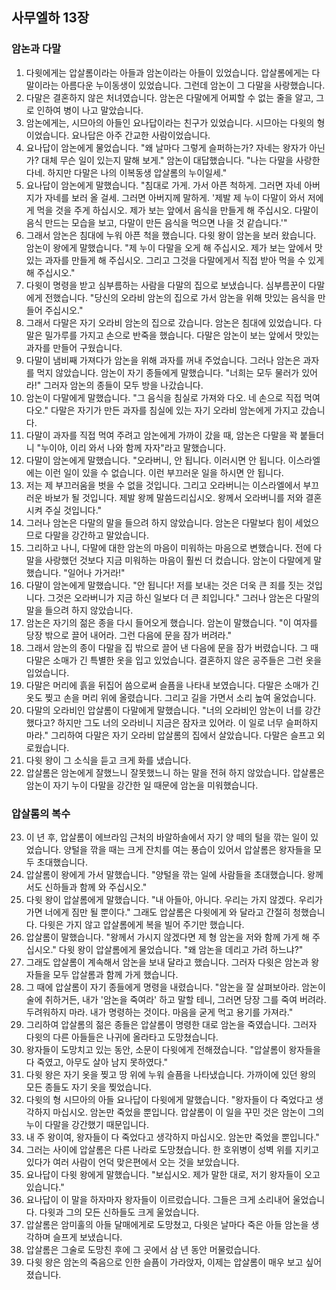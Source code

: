 ## 사무엘하 13장

### 암논과 다말
1. 다윗에게는 압살롬이라는 아들과 암논이라는 아들이 있었습니다. 압살롬에게는 다말이라는 아름다운 누이동생이 있었습니다. 그런데 암논이 그 다말을 사랑했습니다.
2. 다말은 결혼하지 않은 처녀였습니다. 암논은 다말에게 어찌할 수 없는 줄을 알고, 그로 인하여 병이 나고 말았습니다.
3. 암논에게는, 시므아의 아들인 요나답이라는 친구가 있었습니다. 시므아는 다윗의 형이었습니다. 요나답은 아주 간교한 사람이었습니다.
4. 요나답이 암논에게 물었습니다. "왜 날마다 그렇게 슬퍼하는가? 자네는 왕자가 아닌가? 대체 무슨 일이 있는지 말해 보게." 암논이 대답했습니다. "나는 다말을 사랑한다네. 하지만 다말은 나의 이복동생 압살롬의 누이일세."
5. 요나답이 암논에게 말했습니다. "침대로 가게. 가서 아픈 척하게. 그러면 자네 아버지가 자네를 보러 올 걸세. 그러면 아버지께 말하게. '제발 제 누이 다말이 와서 저에게 먹을 것을 주게 하십시오. 제가 보는 앞에서 음식을 만들게 해 주십시오. 다말이 음식 만드는 모습을 보고, 다말이 만든 음식을 먹으면 나을 것 같습니다.'"
6. 그래서 암논은 침대에 누워 아픈 척을 했습니다. 다윗 왕이 암논을 보러 왔습니다. 암논이 왕에게 말했습니다. "제 누이 다말을 오게 해 주십시오. 제가 보는 앞에서 맛있는 과자를 만들게 해 주십시오. 그리고 그것을 다말에게서 직접 받아 먹을 수 있게 해 주십시오."
7. 다윗이 명령을 받고 심부름하는 사람을 다말의 집으로 보냈습니다. 심부름꾼이 다말에게 전했습니다. "당신의 오라비 암논의 집으로 가서 암논을 위해 맛있는 음식을 만들어 주십시오."
8. 그래서 다말은 자기 오라비 암논의 집으로 갔습니다. 암논은 침대에 있었습니다. 다말은 밀가루를 가지고 손으로 반죽을 했습니다. 다말은 암논이 보는 앞에서 맛있는 과자를 만들어 구웠습니다.
9. 다말이 냄비째 가져다가 암논을 위해 과자를 꺼내 주었습니다. 그러나 암논은 과자를 먹지 않았습니다. 암논이 자기 종들에게 말했습니다. "너희는 모두 물러가 있어라!" 그러자 암논의 종들이 모두 방을 나갔습니다.
10. 암논이 다말에게 말했습니다. "그 음식을 침실로 가져와 다오. 네 손으로 직접 먹여 다오." 다말은 자기가 만든 과자를 침실에 있는 자기 오라비 암논에게 가지고 갔습니다.
11. 다말이 과자를 직접 먹여 주려고 암논에게 가까이 갔을 때, 암논은 다말을 꽉 붙들더니 "누이야, 이리 와서 나와 함께 자자"라고 말했습니다.
12. 다말이 암논에게 말했습니다. "오라버니, 안 됩니다. 이러시면 안 됩니다. 이스라엘에는 이런 일이 있을 수 없습니다. 이런 부끄러운 일을 하시면 안 됩니다.
13. 저는 제 부끄러움을 벗을 수 없을 것입니다. 그리고 오라버니는 이스라엘에서 부끄러운 바보가 될 것입니다. 제발 왕께 말씀드리십시오. 왕께서 오라버니를 저와 결혼시켜 주실 것입니다."
14. 그러나 암논은 다말의 말을 들으려 하지 않았습니다. 암논은 다말보다 힘이 세었으므로 다말을 강간하고 말았습니다.
15. 그리하고 나니, 다말에 대한 암논의 마음이 미워하는 마음으로 변했습니다. 전에 다말을 사랑했던 것보다 지금 미워하는 마음이 훨씬 더 컸습니다. 암논이 다말에게 말했습니다. "일어나 가거라!"
16. 다말이 암논에게 말했습니다. "안 됩니다! 저를 보내는 것은 더욱 큰 죄를 짓는 것입니다. 그것은 오라버니가 지금 하신 일보다 더 큰 죄입니다." 그러나 암논은 다말의 말을 들으려 하지 않았습니다.
17. 암논은 자기의 젊은 종을 다시 들어오게 했습니다. 암논이 말했습니다. "이 여자를 당장 밖으로 끌어 내어라. 그런 다음에 문을 잠가 버려라."
18. 그래서 암논의 종이 다말을 집 밖으로 끌어 낸 다음에 문을 잠가 버렸습니다. 그 때 다말은 소매가 긴 특별한 옷을 입고 있었습니다. 결혼하지 않은 공주들은 그런 옷을 입었습니다.
19. 다말은 머리에 흙을 뒤집어 씀으로써 슬픔을 나타내 보였습니다. 다말은 소매가 긴 옷도 찢고 손을 머리 위에 올렸습니다. 그리고 길을 가면서 소리 높여 울었습니다.
20. 다말의 오라비인 압살롬이 다말에게 말했습니다. "너의 오라비인 암논이 너를 강간했다고? 하지만 그도 너의 오라비니 지금은 잠자코 있어라. 이 일로 너무 슬퍼하지 마라." 그리하여 다말은 자기 오라비 압살롬의 집에서 살았습니다. 다말은 슬프고 외로웠습니다.
21. 다윗 왕이 그 소식을 듣고 크게 화를 냈습니다.
22. 압살롬은 암논에게 잘했느니 잘못했느니 하는 말을 전혀 하지 않았습니다. 압살롬은 암논이 자기 누이 다말을 강간한 일 때문에 암논을 미워했습니다.
### 압살롬의 복수
23. 이 년 후, 압살롬이 에브라임 근처의 바알하솔에서 자기 양 떼의 털을 깎는 일이 있었습니다. 양털을 깎을 때는 크게 잔치를 여는 풍습이 있어서 압살롬은 왕자들을 모두 초대했습니다.
24. 압살롬이 왕에게 가서 말했습니다. "양털을 깎는 일에 사람들을 초대했습니다. 왕께서도 신하들과 함께 와 주십시오."
25. 다윗 왕이 압살롬에게 말했습니다. "내 아들아, 아니다. 우리는 가지 않겠다. 우리가 가면 너에게 짐만 될 뿐이다." 그래도 압살롬은 다윗에게 와 달라고 간절히 청했습니다. 다윗은 가지 않고 압살롬에게 복을 빌어 주기만 했습니다.
26. 압살롬이 말했습니다. "왕께서 가시지 않겠다면 제 형 암논을 저와 함께 가게 해 주십시오." 다윗 왕이 압살롬에게 물었습니다. "왜 암논을 데리고 가려 하느냐?"
27. 그래도 압살롬이 계속해서 암논을 보내 달라고 했습니다. 그러자 다윗은 암논과 왕자들을 모두 압살롬과 함께 가게 했습니다.
28. 그 때에 압살롬이 자기 종들에게 명령을 내렸습니다. "암논을 잘 살펴보아라. 암논이 술에 취하거든, 내가 '암논을 죽여라' 하고 말할 테니, 그러면 당장 그를 죽여 버려라. 두려워하지 마라. 내가 명령하는 것이다. 마음을 굳게 먹고 용기를 가져라."
29. 그리하여 압살롬의 젊은 종들은 압살롬이 명령한 대로 암논을 죽였습니다. 그러자 다윗의 다른 아들들은 나귀에 올라타고 도망쳤습니다.
30. 왕자들이 도망치고 있는 동안, 소문이 다윗에게 전해졌습니다. "압살롬이 왕자들을 다 죽였고, 아무도 살아 남지 못하였다."
31. 다윗 왕은 자기 옷을 찢고 땅 위에 누워 슬픔을 나타냈습니다. 가까이에 있던 왕의 모든 종들도 자기 옷을 찢었습니다.
32. 다윗의 형 시므아의 아들 요나답이 다윗에게 말했습니다. "왕자들이 다 죽었다고 생각하지 마십시오. 암논만 죽었을 뿐입니다. 압살롬이 이 일을 꾸민 것은 암논이 그의 누이 다말을 강간했기 때문입니다.
33. 내 주 왕이여, 왕자들이 다 죽었다고 생각하지 마십시오. 암논만 죽었을 뿐입니다."
34. 그러는 사이에 압살롬은 다른 나라로 도망쳤습니다. 한 호위병이 성벽 위를 지키고 있다가 여러 사람이 언덕 맞은편에서 오는 것을 보았습니다.
35. 요나답이 다윗 왕에게 말했습니다. "보십시오. 제가 말한 대로, 저기 왕자들이 오고 있습니다."
36. 요나답이 이 말을 하자마자 왕자들이 이르렀습니다. 그들은 크게 소리내어 울었습니다. 다윗과 그의 모든 신하들도 크게 울었습니다.
37. 압살롬은 암미훌의 아들 달매에게로 도망쳤고, 다윗은 날마다 죽은 아들 암논을 생각하며 슬프게 보냈습니다.
38. 압살롬은 그술로 도망친 후에 그 곳에서 삼 년 동안 머물렀습니다.
39. 다윗 왕은 암논의 죽음으로 인한 슬픔이 가라앉자, 이제는 압살롬이 매우 보고 싶어졌습니다.